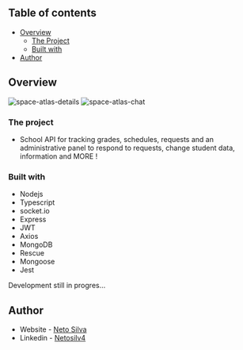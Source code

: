 ## Table of contents

- [Overview](#overview)
  - [The Project](#the-project)
  - [Built with](#built-with)
- [Author](#author)

## Overview
![space-atlas-details](https://user-images.githubusercontent.com/74731807/137553332-eaaa2259-c854-4d66-a90b-123e677279a1.png)
![space-atlas-chat](https://user-images.githubusercontent.com/74731807/137553396-81079e50-80aa-4202-836d-70703c4634fe.png)



### The project

- School API for tracking grades, schedules, requests and an administrative panel to respond to requests, change student data, information and MORE ! 

### Built with

- Nodejs
- Typescript
- socket.io
- Express
- JWT
- Axios
- MongoDB
- Rescue
- Mongoose
- Jest


Development still in progres...

## Author

- Website - [Neto Silva](https://netosilv4.github.io/)
- Linkedin - [Netosilv4](https://www.linkedin.com/in/netosilv4/)
